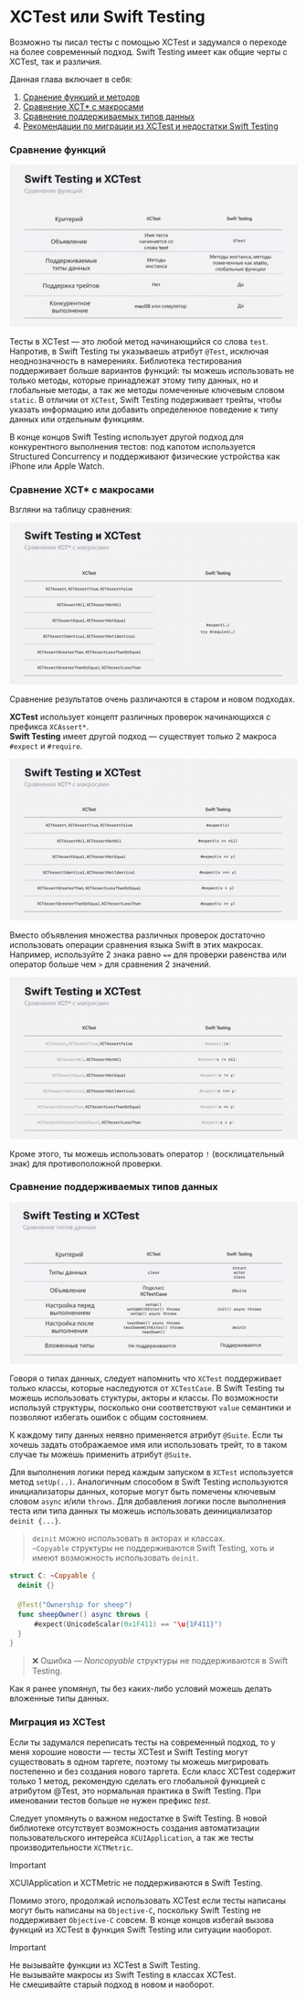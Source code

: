 # XCTest или Swift Testing

Возможно ты писал тесты с помощью XCTest и задумался о переходе на более современный подход. Swift Testing имеет как общие черты с XCTest, так и различия.

Данная глава включает в себя:

1. [Сранение функций и методов](#Сравнение-функций)
2. [Сравнение XCT* с макросами](#Сравнение-xct-с-макросами)
3. [Сравнение поддерживаемых типов данных](#Сравнение-поддерживаемых-типов-данных)
4. [Рекомендации по миграции из XCTest и недостатки Swift Testing](#Миграция-из-xctest)


### Сравнение функций

![Сравнение функций](assets/Swift%20Testing%20Screenshots/compare_fn.png)

<!-- | Критерий | XCTest | Swift Testing |
| --- | --- | --- |
| Объявление | Имя теста начинается со слова `test`| Указываем атрибут `@Test` |
| Поддерживаемые типы данных | Методы инстанса | Методы инстанса, методы помеченные как static, глобальные функции |
| Поддержка трейтов | Нет | Да |
| Конкурентное выполнение | macOS или симулятор | Да | -->

Тесты в XCTest — это любой метод начинающийся со слова `test`. Напротив, в Swift Testing ты указываешь атрибут `@Test`,
исключая неоднозначность в намерениях. Библиотека тестирования поддерживает больше вариантов функций: ты можешь использовать
не только методы, которые принадлежат этому типу данных, но и глобальные методы, а так же методы помеченные ключевым словом `static`.
В отличии от `XCTest`, Swift Testing подерживает трейты, чтобы указать информацию или добавить определенное поведение к типу данных или отдельным функциям.

В конце концов Swift Testing использует другой подход для конкурентного выполнения тестов:
под капотом используется Structured Concurrency и поддерживают физические устройства как iPhone или Apple Watch.

### Сравнение XCT* с макросами

Взгляни на таблицу сравнения:

![Картинка сравнения](assets/Swift%20Testing%20Screenshots/compare_xct_and_macros.png)

Сравнение результатов очень различаются в старом и новом подходах.

**XCTest** использует концепт различных проверок начинающихся с префикса `XCAssert*`.<br>
**Swift Testing** имеет другой подход — существует только 2 макроса `#expect` и `#require`.

![Картинка сравнения 2](assets/Swift%20Testing%20Screenshots/compare_xct_2.png)

Вместо объявления множества различных проверок достаточно использовать операции сравнения языка Swift в этих макросах. Например, используйте 2 знака равно `==`
для проверки равенства или оператор больше чем `>` для сравнения 2 значений.

![Картинка сравнения 3](assets/Swift%20Testing%20Screenshots/compare_xct_3.png)

Кроме этого, ты можешь использовать оператор `!` (восклицательный знак) для противоположной проверки.

### Сравнение поддерживаемых типов данных

![Сравнение типов](assets/Swift%20Testing%20Screenshots/compare_type.png)
<!-- | Критерий | XCTest | Swift Testing |
| ----- | :-------- | :--------------------- |
| Типы данных | class | struct<br>actor<br>class |
| Объявление | Подкласс XCTestCase | @Suite |
| Настройка перед выполнением каждого теста | setUp()<br>setUpWithError() throws<br>setUp() async throws| init() async throws |
| После каждого теста | tearDown()<br>tearDown() async throws<br>tearDownWithError() throws | deinit |
| Вложенные типы | Не поддерживаются | Поддерживаются | -->

Говоря о типах данных, следует напомнить что `XCTest` поддерживает только классы,
которые наследуются от `XCTestCase`. В Swift Testing ты можешь использовать стуктуры, акторы и классы.
По возможности используй структуры, посколько они соответствуют `value` семантики и позволяют избегать ошибок с общим состоянием.

К каждому типу данных неявно применяется атрибут `@Suite`. Если ты хочешь задать
отображаемое имя или использовать трейт, то в таком случае ты можешь применить атрибут `@Suite`.

Для выполнения логики перед каждым запуском в `XCTest` используется метод `setUp(..)`.
Аналогичным способом в Swift Testing используются инициализаторы данных, которые могут
быть помечены ключевым словом `async` и/или `throws`. Для добавления логики после
выполнения теста или типа данных ты можешь использовать деинициализатор `deinit {...}`.

> `deinit` можно использовать в акторах и классах.<br>`~Copyable` структуры не поддерживаются Swift Testing, хоть и имеют возможность использовать `deinit`.

```swift
struct C: ~Copyable {
  deinit {}

  @Test("Ownership for sheep")
  func sheepOwner() async throws {
	  #expect(UnicodeScalar(0x1F411) == "\u{1F411}")
  }
}
```

> ❌ Ошибка — _Noncopyable_ структуры не поддерживаются в Swift Testing.

Как я ранее упомянул, ты без каких-либо условий можешь делать вложенные типы данных.

### Миграция из XCTest

Если ты задумался переписать тесты на современный подход, то у меня хорошие новости — 
тесты XCTest и Swift Testing могут существовать в одном таргете, поэтому ты можешь
мигрировать постепенно и без создания нового таргета. Если класс XCTest содержит
только 1 метод, рекомендую сделать его глобальной функцией с атрибутом @Test, это
нормальная практика в Swift Testing. При именовании тестов больше не нужен префикс *test*.

Следует упомянуть о важном недостатке в Swift Testing.
В новой библиотеке отсутствует возможность создания автоматизации пользовательского
интерейса `XCUIApplication`, а так же тесты производительности `XCTMetric`.

> [!IMPORTANT]
> XCUIApplication и XCTMetric не поддерживаются в Swift Testing.

Помимо этого, продолжай использовать XCTest если тесты написаны могут быть написаны на
`Objective-C`, поскольку Swift Testing не поддерживает `Objective-C` совсем.
В конце концов избегай вызова функций из XCTest в функция Swift Testing или ситуации наоборот.

> [!IMPORTANT]
> Не вызывайте функции из XCTest в Swift Testing.<br>Не вызывайте макросы из Swift Testing в классах XCTest.<br>Не смешивайте старый подход в новом и наоборот.

<!-- https://github.com/swiftlang/swift-testing/issues/516#issuecomment-2201208834 -->

